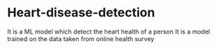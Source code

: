 # Heart-disease-detection
It is a ML model which detect the heart health of a person 
It is a model trained on the data taken from online health survey
